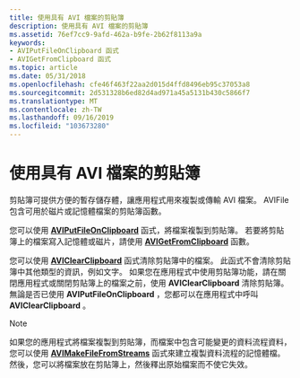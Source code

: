```yaml
---
title: 使用具有 AVI 檔案的剪貼簿
description: 使用具有 AVI 檔案的剪貼簿
ms.assetid: 76ef7cc9-9afd-462a-b9fe-2b62f8113a9a
keywords:
- AVIPutFileOnClipboard 函式
- AVIGetFromClipboard 函式
ms.topic: article
ms.date: 05/31/2018
ms.openlocfilehash: cfe46f463f22aa2d015d4ffd8496eb95c37053a8
ms.sourcegitcommit: 2d531328b6ed82d4ad971a45a5131b430c5866f7
ms.translationtype: MT
ms.contentlocale: zh-TW
ms.lasthandoff: 09/16/2019
ms.locfileid: "103673280"
---
```

# <a name="using-the-clipboard-with-avi-files"></a>使用具有 AVI 檔案的剪貼簿

剪貼簿可提供方便的暫存儲存體，讓應用程式用來複製或傳輸 AVI 檔案。 AVIFile 包含可用於磁片或記憶體檔案的剪貼簿函數。

您可以使用 [**AVIPutFileOnClipboard**](/windows/desktop/api/Vfw/nf-vfw-aviputfileonclipboard) 函式，將檔案複製到剪貼簿。 若要將剪貼簿上的檔案寫入記憶體或磁片，請使用 [**AVIGetFromClipboard**](/windows/desktop/api/Vfw/nf-vfw-avigetfromclipboard) 函數。

您可以使用 [**AVIClearClipboard**](/windows/desktop/api/Vfw/nf-vfw-aviclearclipboard) 函式清除剪貼簿中的檔案。 此函式不會清除剪貼簿中其他類型的資訊，例如文字。 如果您在應用程式中使用剪貼簿功能，請在關閉應用程式或關閉剪貼簿上的檔案之前，使用 **AVIClearClipboard** 清除剪貼簿。 無論是否已使用 **AVIPutFileOnClipboard** ，您都可以在應用程式中呼叫 **AVIClearClipboard** 。

> [!Note]  
> 如果您的應用程式將檔案複製到剪貼簿，而檔案中包含可能變更的資料流程資料，您可以使用 [**AVIMakeFileFromStreams**](/windows/desktop/api/Vfw/nf-vfw-avimakefilefromstreams) 函式來建立複製資料流程的記憶體檔。 然後，您可以將檔案放在剪貼簿上，然後釋出原始檔案而不使它失效。

 

 

 





